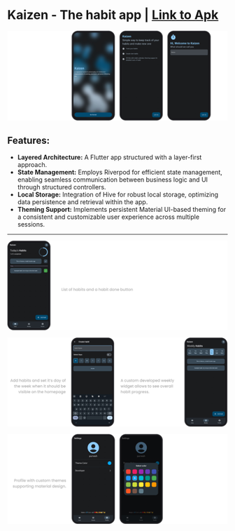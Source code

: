 # Kaizen - The habit app | [Link to Apk](https://drive.google.com/file/d/1v5i1Rw1WkVixk7B8XUtpnfMuucpgvwlc/view?usp=sharing)
![myExpenses](https://github.com/purveshxd/thehabitapp/blob/main/media/onboarding.png "kaizen")
## Features:
- **Layered Architecture:** A Flutter app structured with a layer-first approach.
- **State Management:** Employs Riverpod for efficient state management, enabling seamless communication between business logic and UI through structured controllers.
- **Local Storage:** Integration of Hive for robust local storage, optimizing data persistence and retrieval within the app.
- **Theming Support:** Implements persistent Material UI-based theming for a consistent and customizable user experience across multiple sessions.
***
![myExpenses](https://github.com/purveshxd/thehabitapp/blob/main/media/homepage.png "homepage")


![myExpenses](https://github.com/purveshxd/thehabitapp/blob/main/media/add_habit.png "add habit")


![myExpenses](https://github.com/purveshxd/thehabitapp/blob/main/media/proffile.png "homepage")





